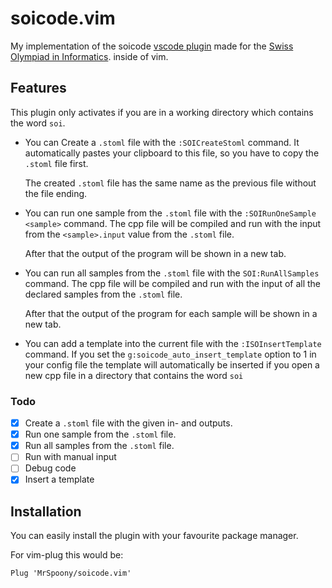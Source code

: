 # soicode.vim

My implementation of the soicode
[vscode plugin](https://marketplace.visualstudio.com/items?itemName=swissolyinfo.soicode)
made for the [Swiss Olympiad in Informatics](https://soi.ch).
inside of vim.

## Features

This plugin only activates if you are in a working directory which contains
the word `soi`.

- You can Create  a `.stoml` file with the `:SOICreateStoml` command.
  It automatically pastes your clipboard to this file,
  so you have to copy the `.stoml` file first.

  The created `.stoml` file has the same name
as the previous file without the file ending.

- You can run one sample from the `.stoml` file
  with the `:SOIRunOneSample <sample>` command.
  The cpp file will be compiled and run with the input
  from the `<sample>.input` value from the `.stoml` file.

  After that the output of the program will be shown in a new tab.

- You can run all samples from the `.stoml` file
  with the `SOI:RunAllSamples` command.
  The cpp file will be compiled and run with the input
  of all the declared samples from the `.stoml` file.

  After that the output of the program for each sample will be shown in a new tab.

- You can add a template into the current file with the `:ISOInsertTemplate` command.
  If you set the `g:soicode_auto_insert_template` option to 1 in your config file
  the template will automatically be inserted if you open a new cpp file in a directory
  that contains the word `soi`

### Todo

- [x] Create a `.stoml` file with the given in- and outputs.
- [x] Run one sample from the `.stoml` file.
- [x] Run all samples from the `.stoml` file.
- [ ] Run with manual input
- [ ] Debug code
- [x] Insert a template

## Installation

You can easily install the plugin with your favourite package manager.

For vim-plug this would be:

```vim
Plug 'MrSpoony/soicode.vim'
```
